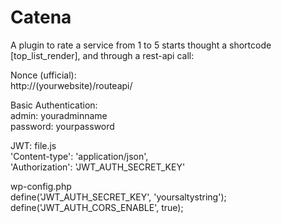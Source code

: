 # Catena
A plugin to rate a service from 1 to 5 starts thought a shortcode [top_list_render], and through a rest-api call:

Nonce (ufficial):  
http://(yourwebsite)/routeapi/

Basic Authentication:  
admin: youradminname  
password: yourpassword  

JWT:
file.js  
'Content-type': 'application/json',  
'Authorization': 'JWT_AUTH_SECRET_KEY'  

wp-config.php  
define('JWT_AUTH_SECRET_KEY', 'yoursaltystring');  
define('JWT_AUTH_CORS_ENABLE', true);  
